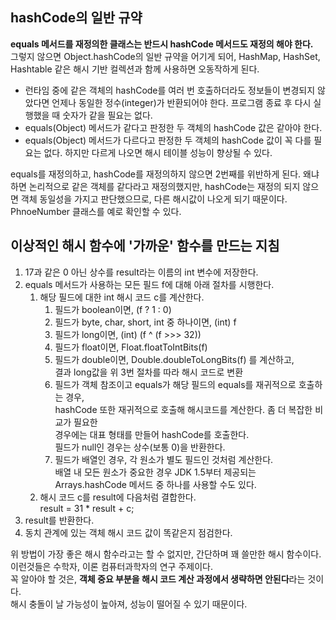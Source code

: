 ## hashCode의 일반 규약
**equals 메서드를 재정의한 클래스는 반드시 hashCode 메서드도 재정의 해야 한다.**  
그렇지 않으면 Object.hashCode의 일반 규약을 어기게 되어, HashMap, HashSet, Hashtable
같은 해시 기반 컬렉션과 함께 사용하면 오동작하게 된다.
* 런타임 중에 같은 객체의 hashCode를 여러 번 호출하더라도 정보들이 변경되지 않았다면
언제나 동일한 정수(integer)가 반환되어야 한다. 프로그램 종료 후 다시 실행했을 때 숫자가
같을 필요는 없다.
* equals(Object) 메서드가 같다고 판정한 두 객체의 hashCode 값은 같아야 한다.
* equals(Object) 메서드가 다르다고 판정한 두 객체의 hashCode 값이 꼭 다를 필요는 없다.
하지만 다르게 나오면 해시 테이블 성능이 향상될 수 있다.

equals를 재정의하고, hashCode를 재정의하지 않으면 2번째를 위반하게 된다. 왜냐하면
논리적으로 같은 객체를 같다라고 재정의했지만, hashCode는 재정의 되지 않으면
객체 동일성을 가지고 판단했으므로, 다른 해시값이 나오게 되기 때문이다.  
PhnoeNumber 클래스를 예로 확인할 수 있다.

## 이상적인 해시 함수에 '가까운' 함수를 만드는 지침
1. 17과 같은 0 아닌 상수를 result라는 이름의 int 변수에 저장한다.
2. equals 메서드가 사용하는 모든 필드 f에 대해 아래 절차를 시행한다.
    1. 해당 필드에 대한 int 해시 코드 c를 계산한다.
        1. 필드가 boolean이면, (f ? 1 : 0)
        2. 필드가 byte, char, short, int 중 하나이면, (int) f
        3. 필드가 long이면, (int) (f ^ (f >>> 32))
        4. 필드가 float이면, Float.floatToIntBits(f)
        5. 필드가 double이면, Double.doubleToLongBits(f) 를 계산하고,  
        결과 long값을 위 3번 절차를 따라 해시 코드로 변환
        6. 필드가 객체 참조이고 equals가 해당 필드의 equals를 재귀적으로 호출하는 경우,  
        hashCode 또한 재귀적으로 호출해 해시코드를 계산한다. 좀 더 복잡한 비교가 필요한  
        경우에는 대표 형태를 만들어 hashCode를 호출한다.  
        필드가 null인 경우는 상수(보통 0)을 반환한다.
        7. 필드가 배열인 경우, 각 원소가 별도 필드인 것처럼 계산한다.  
        배열 내 모든 원소가 중요한 경우 JDK 1.5부터 제공되는 Arrays.hashCode 메서드 중 
        하나를 사용할 수도 있다.
    2. 해시 코드 c를 result에 다음처럼 결합한다.  
    result = 31 * result + c;
3. result를 반환한다.
4. 동치 관계에 있는 객체 해시 코드 값이 똑같은지 점검한다.

위 방법이 가장 좋은 해시 함수라고는 할 수 없지만, 간단하며 꽤 쓸만한 해시 함수이다.  
이런것들은 수학자, 이론 컴퓨터과학자의 연구 주제이다.  
꼭 알아야 할 것은, **객체 중요 부분을 해시 코드 계산 과정에서 생략하면 안된다**라는 것이다.  
해시 충돌이 날 가능성이 높아져, 성능이 떨어질 수 있기 때문이다.   